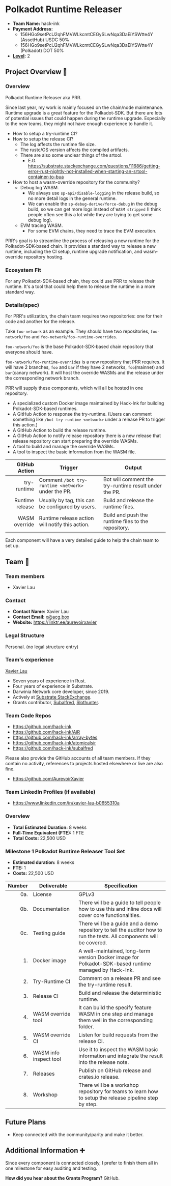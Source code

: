 # Polkadot Runtime Releaser

- **Team Name:** hack-ink
- **Payment Address:**
  - 156HGo9setPcU2qhFMVWLkcmtCEGySLwNqa3DaEiYSWtte4Y (AssetHub) USDC 50%
  - 156HGo9setPcU2qhFMVWLkcmtCEGySLwNqa3DaEiYSWtte4Y (Polkadot) DOT  50%
- **[Level](https://github.com/w3f/Grants-Program/tree/master#level_slider-levels):** 2

## Project Overview :page_facing_up:

### Overview

Polkadot Runtime Releaser aka PRR.

Since last year, my work is mainly focused on the chain/node maintenance.
Runtime upgrade is a great feature for the Polkadot-SDK.
But there are lots of potential issues that could happen during the runtime upgrade.
Especially to the new teams, they might not have enough experience to handle it.

- How to setup a try-runtime CI?
- How to setup the release CI?
  - The log affects the runtime file size.
  - The rustc/OS version affects the compiled artifacts.
  - There are also some unclear things of the srtool.
    - E.G. https://substrate.stackexchange.com/questions/11686/getting-error-rust-nightly-not-installed-when-starting-an-srtool-container-to-bu​a
- How to host a wasm-override repository for the community?
  - Debug log WASM.
    - We always use `sp-api/disable-logging` in the release build, so no more detail logs in the general runtime.
    - We can enable the `sp-debug-derive/force-debug` in the debug build, so we can get more logs instead of `WASM stripped` (I think people often see this a lot while they are trying to get some debug log).
  - EVM tracing WASM.
    - For some EVM chains, they need to trace the EVM execution.

PRR's goal is to streamline the process of releasing a new runtime for the Polkadot-SDK-based chain. It provides a standard way to release a new runtime, including the CI setup, runtime upgrade notification, and wasm-override repository hosting.

### Ecosystem Fit

For any Polkadot-SDK-based chain, they could use PRR to release their runtime. It's a tool that could help them to release the runtime in a more standard way.

### Details(spec)

For PRR's utilization, the chain team requires two repositories: one for their code and another for the release.

Take `foo-network` as an example.
They should have two repositories, `foo-network/foo` and `foo-network/foo-runtime-overrides`.

`foo-network/foo` is the base Polkadot-SDK-based chain repository that everyone should have.

`foo-network/foo-runtime-overrides` is a new repository that PRR requires.
It will have 2 branches, `foo` and `bar` if they have 2 networks, `foo`(mainnet) and `bar`(canary network).
It will host the override WASMs and the release under the corresponding network branch.

PRR will supply these components, which will all be hosted in one repository.
- A specialized custom Docker image maintained by Hack-Ink for building Polkadot-SDK-based runtimes.
- A GitHub Action to response the try-runtime. (Users can comment something like `/bot try-runtime <network>` under a release PR to trigger this action.)
- A GitHub Action to build the release runtime.
- A GitHub Action to notify release repository there is a new release that release repository can start preparing the override WASMs.
- A tool to build and manage the override WASMs.
- A tool to inspect the basic information from the WASM file.

|   GitHub Action | Trigger                                            | Output                                                |
| --------------: | -------------------------------------------------- | ----------------------------------------------------- |
|     try-runtime | Comment `/bot try-runtime <network>` under the PR. | Bot will comment the try-runtime result under the PR. |
| Runtime release | Usually by tag, this can be configured by users.   | Build and release the runtime files.                  |
|   WASM override | Runtime release action will notify this action.    | Build and push the runtime files to the repository.   |

Each component will have a very detailed guide to help the chain team to set up.

## Team :busts_in_silhouette:

### Team members

- Xavier Lau

### Contact

- **Contact Name:** Xavier Lau
- **Contact Email:** x@acg.box
- **Website:** https://linktr.ee/aurevoirxavier

### Legal Structure

Personal. (no legal structure entry)

### Team's experience

[Xavier Lau](https://github.com/AurevoirXavier)

- Seven years of experience in Rust.
- Four years of experience in Substrate.
- Darwinia Network core developer, since 2019.
- Actively at [Substrate StackExchange](https://substrate.stackexchange.com/users/251/aurevoirxavier).
- Grants contributor, [Subalfred](https://github.com/hack-ink/subalfred), [Slothunter](https://github.com/hack-ink/slothunter).

### Team Code Repos

- https://github.com/hack-ink
- https://github.com/hack-ink/AiR
- https://github.com/hack-ink/array-bytes
- https://github.com/hack-ink/atomicalsir
- https://github.com/hack-ink/subalfred

Please also provide the GitHub accounts of all team members.
If they contain no activity, references to projects hosted elsewhere or live are also fine.

- https://github.com/AurevoirXavier

### Team LinkedIn Profiles (if available)

- https://www.linkedin.com/in/xavier-lau-b0655310a

### Overview

- **Total Estimated Duration:** 8 weeks
- **Full-Time Equivalent (FTE):**  1 FTE
- **Total Costs:** 22,500 USD

### Milestone 1 Polkadot Runtime Releaser Tool Set

- **Estimated duration:** 8 weeks
- **FTE:**  1
- **Costs:** 22,500 USD

| Number | Deliverable            | Specification                                                                                                         |
| -----: | ---------------------- | --------------------------------------------------------------------------------------------------------------------- |
|    0a. | License                | GPLv3                                                                                                                 |
|    0b. | Documentation          | There will be a guide to tell people how to use this and inline docs will cover core functionalities.                 |
|    0c. | Testing guide          | There will be a guide and a demo repository to tell the auditor how to run the tests. All components will be covered. |
|     1. | Docker image           | A well-maintained, long-term version Docker image for Polkadot-SDK-based runtime managed by Hack-Ink.                 |
|     2. | Try-Runtime CI         | Comment on a release PR and see the try-runtime result.                                                               |
|     3. | Release CI             | Build and release the deterministic runtime.                                                                          |
|     4. | WASM override tool     | It can build the specify feature WASM in one step and manage them well in the corresponding folder.                   |
|     5. | WASM override CI       | Listen for build requests from the release CI.                                                                        |
|     6. | WASM info inspect tool | Use it to inspect the WASM basic information and integrate the result into the release note.                          |
|     7. | Releases               | Publish on GitHub release and crates.io release.                                                                      |
|     8. | Workshop               | There will be a workshop repository for teams to learn how to setup the release pipeline step by step.                |

## Future Plans

- Keep connected with the community/parity and make it better.

## Additional Information :heavy_plus_sign:

Since every component is connected closely, I prefer to finish them all in one milestone for easy auditing and testing.

**How did you hear about the Grants Program?** GitHub.
